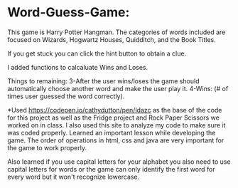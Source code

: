 # Word-Guess-Game: 

This game is Harry Potter Hangman. The categories of words included are focused on Wizards, Hogwartz Houses, Quidditch, and the Book Titles.  

If you get stuck you can click the hint button to obtain a clue.

I added functions to calcaluate Wins and Loses.

Things to remaining:
    3-After the user wins/loses the game should automatically choose another word and make the user play it.
    4-Wins: (# of times user guessed the word correctly).
    
*Used https://codepen.io/cathydutton/pen/ldazc as the base of the code for this project as well as the Fridge project and Rock Paper Scissors we worked on in class.  I also used this site to analyze my code to make sure it was coded properly.  Learned an important lesson while developing the game.  The order of operations in html, css and java are very important for the game to work properly. 

Also learned if you use capital letters for your alphabet you also need to use capital letters for words or the game can only identify the first word for every word but it won't recognize lowercase.
